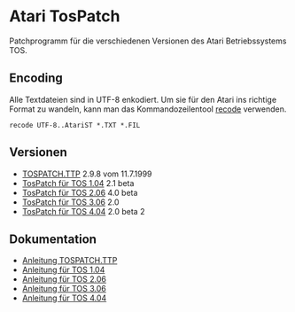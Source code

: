 # Atari TosPatch

Patchprogramm für die verschiedenen Versionen des Atari Betriebssystems TOS.

## Encoding

Alle Textdateien sind in UTF-8 enkodiert.
Um sie für den Atari ins richtige Format zu wandeln,
kann man das Kommandozeilentool [recode](https://github.com/pinard/Recode) verwenden.

```
recode UTF-8..AtariST *.TXT *.FIL
```

## Versionen

* [TOSPATCH.TTP](bin/TOSPATCH.TTP) 2.9.8 vom 11.7.1999
* [TosPatch für TOS 1.04](tos104) 2.1 beta
* [TosPatch für TOS 2.06](tos206) 4.0 beta
* [TosPatch für TOS 3.06](tos306) 2.0
* [TosPatch für TOS 4.04](tos404) 2.0 beta 2

## Dokumentation

* [Anleitung TOSPATCH.TTP](BEFEHLE.TXT)
* [Anleitung für TOS 1.04](tos104/README1.TXT)
* [Anleitung für TOS 2.06](tos206/README2.TXT)
* [Anleitung für TOS 3.06](tos306/README3.TXT)
* [Anleitung für TOS 4.04](tos404/README4.TXT)
